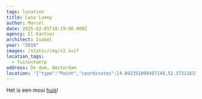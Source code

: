 ```yaml
---
tags: location
title: Casa Lumey
author: Marcel
date: 2025-02-05T18:19:00.000Z
agency: El Kantoor
architect: Isabel
year: "2019"
images: /static/img/x2.avif
location_tags:
  - Tuinontwerp
address: De dam, Amsterdam
location: '{"type":"Point","coordinates":[4.892351098497149,52.37311615]}'
---
```

Het is een mooi [huis](www.google.com)!
